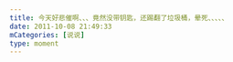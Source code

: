 ```yaml
---
title: 今天好悲催啊、、、竟然没带钥匙，还踢翻了垃圾桶，晕死、、、、、
date: 2011-10-08 21:49:33
mCategories: [说说]
type: moment
---
```



